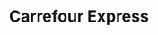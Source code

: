 ---
title: "Carrefour Express"
url: /ciudad-autonoma-de-buenos-aires/carrefour-express-avenida-salvador-maria-del-carril/
shop: Lebensmittel
---